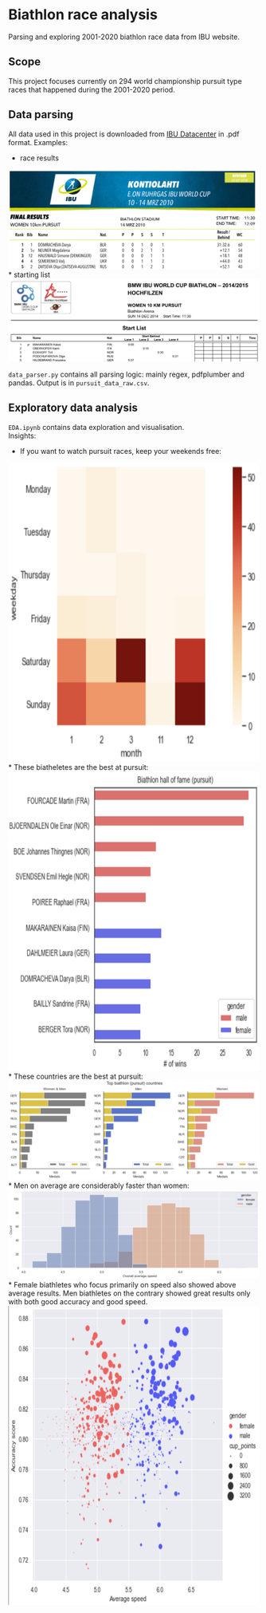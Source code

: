 # Biathlon race analysis
Parsing and exploring 2001-2020 biathlon race data from IBU website.
<br>
## Scope
This project focuses currently on 294 world championship 
pursuit type races that happened during the 2001-2020
period. 
<br> 
## Data parsing
All data used in this project is downloaded from [IBU Datacenter](http://www.biathlonresults.com/)
in .pdf format. Examples:
* race results
<img src="images/expdf1.png" >
* starting list
<img src="images/expdf2.png">

`data_parser.py` contains all parsing logic: mainly regex, pdfplumber
and pandas. Output is in `pursuit_data_raw.csv`.

## Exploratory data analysis
`EDA.ipynb` contains data exploration and visualisation.
<br> Insights:
* If you want to watch pursuit races, keep your weekends free:
<img src="images/hmap.png" height="600">
* These biatheletes are the best at pursuit:
<img src="images/halloffame.png" height="600">
* These countries are the best at pursuit:
<img src="images/topcountries.png">
* Men on average are considerably faster than women:
<img src="images/speed.png">
* Female biathletes who focus primarily on speed also showed above average results.
Men biathletes on the contrary showed great results only with both good accuracy and good speed.
<img src="images/rorsh.png" height="600"> 